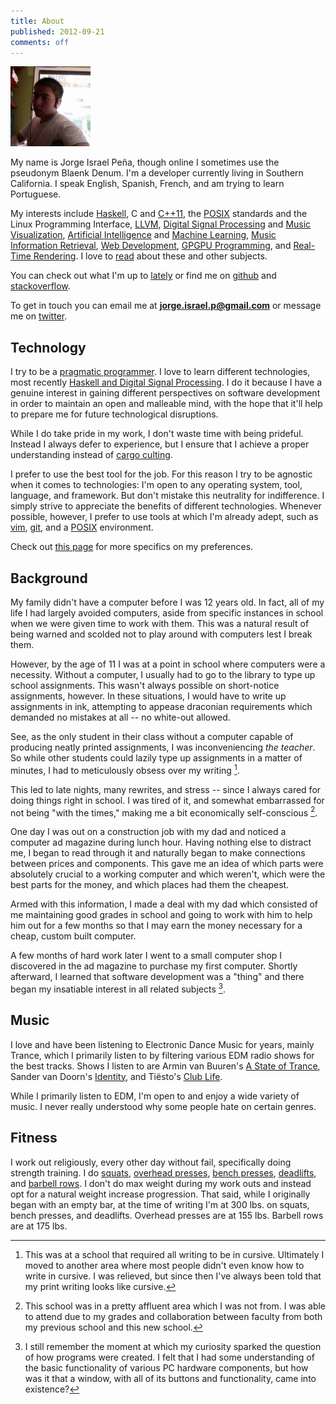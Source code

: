 ```yaml
---
title: About
published: 2012-09-21
comments: off
---
```


<img src="/images/me.png" class="right" width="128">

My name is Jorge Israel Peña, though online I sometimes use the pseudonym Blaenk Denum. I'm a developer currently living in Southern California. I speak English, Spanish, French, and am trying to learn Portuguese.

My interests include [Haskell](http://en.wikipedia.org/wiki/Haskell_(programming_language)), C and [C++11](http://en.wikipedia.org/wiki/C%2B%2B11), the [POSIX](http://en.wikipedia.org/wiki/POSIX) standards and the Linux Programming Interface, [LLVM](http://en.wikipedia.org/wiki/LLVM), [Digital Signal Processing](http://en.wikipedia.org/wiki/Digital_signal_processing) and [Music Visualization](http://en.wikipedia.org/wiki/Music_visualization), [Artificial Intelligence](http://en.wikipedia.org/wiki/Artificial_intelligence) and [Machine Learning](http://en.wikipedia.org/wiki/Machine_learning), [Music Information Retrieval](http://en.wikipedia.org/wiki/Music_information_retrieval), [Web Development](http://en.wikipedia.org/wiki/Web_development), [GPGPU Programming](http://en.wikipedia.org/wiki/General-purpose_computing_on_graphics_processing_units), and [Real-Time Rendering](http://en.wikipedia.org/wiki/Real_Time_rendering). I love to [read](/reads/) about these and other subjects.

You can check out what I'm up to [lately](/lately) or find me on [github](http://github.com/blaenk) and [stackoverflow](http://stackoverflow.com/users/101090/jorge-israel-pena).

To get in touch you can email me at **jorge.israel.p@gmail.com** or message me on [twitter](https://twitter.com/blaenk).

## Technology

I try to be a [pragmatic programmer](http://en.wikipedia.org/wiki/The_Pragmatic_Programmer). I love to learn different technologies, most recently [Haskell and Digital Signal Processing](/posts/naive-convolution-in-haskell/). I do it because I have a genuine interest in gaining different perspectives on software development in order to maintain an open and malleable mind, with the hope that it'll help to prepare me for future technological disruptions.

While I do take pride in my work, I don't waste time with being prideful. Instead I always defer to experience, but I ensure that I achieve a proper understanding instead of [cargo culting](http://en.wikipedia.org/wiki/Cargo_cult_programming).

I prefer to use the best tool for the job. For this reason I try to be agnostic when it comes to technologies: I'm open to any operating system, tool, language, and framework. But don't mistake this neutrality for indifference. I simply strive to appreciate the benefits of different technologies. Whenever possible, however, I prefer to use tools at which I'm already adept, such as [vim](http://en.wikipedia.org/wiki/Vim_(text_editor)), [git](http://git-scm.com/), and a [POSIX](http://en.wikipedia.org/wiki/POSIX) environment.

Check out [this page](/uses-this) for more specifics on my preferences.

## Background

My family didn't have a computer before I was 12 years old. In fact, all of my life I had largely avoided computers, aside from specific instances in school when we were given time to work with them. This was a natural result of being warned and scolded not to play around with computers lest I break them.

However, by the age of 11 I was at a point in school where computers were a necessity. Without a computer, I usually had to go to the library to type up school assignments. This wasn't always possible on short-notice assignments, however. In these situations, I would have to write up assignments in ink, attempting to appease draconian requirements which demanded no mistakes at all -- no white-out allowed.

See, as the only student in their class without a computer capable of producing neatly printed assignments, I was inconveniencing _the teacher_. So while other students could lazily type up assignments in a matter of minutes, I had to meticulously obsess over my writing [^writing].

This led to late nights, many rewrites, and stress -- since I always cared for doing things right in school. I was tired of it, and somewhat embarrassed for not being "with the times," making me a bit economically self-conscious [^tma].

One day I was out on a construction job with my dad and noticed a computer ad magazine during lunch hour. Having nothing else to distract me, I began to read through it and naturally began to make connections between prices and components. This gave me an idea of which parts were absolutely crucial to a working computer and which weren't, which were the best parts for the money, and which places had them the cheapest.

Armed with this information, I made a deal with my dad which consisted of me maintaining good grades in school and going to work with him to help him out for a few months so that I may earn the money necessary for a cheap, custom built computer.

A few months of hard work later I went to a small computer shop I discovered in the ad magazine to purchase my first computer. Shortly afterward, I learned that software development was a "thing" and there began my insatiable interest in all related subjects [^window].

## Music

I love and have been listening to Electronic Dance Music for years, mainly Trance, which I primarily listen to by filtering various EDM radio shows for the best tracks. Shows I listen to are Armin van Buuren's [A State of Trance](http://www.astateoftrance.com/), Sander van Doorn's [Identity](http://www.sandervandoorn.com/radio/), and Tiësto's [Club Life](http://www.tiesto.com/Tiesto-club-life-podcasts).

While I primarily listen to EDM, I'm open to and enjoy a wide variety of music. I never really understood why some people hate on certain genres.

## Fitness

I work out religiously, every other day without fail, specifically doing strength training. I do [squats](http://www.exrx.net/WeightExercises/Quadriceps/BBFullSquat.html), [overhead presses](http://www.exrx.net/WeightExercises/DeltoidAnterior/BBMilitaryPress.html), [bench presses](http://www.exrx.net/WeightExercises/PectoralSternal/BBBenchPress.html), [deadlifts](http://www.exrx.net/WeightExercises/ErectorSpinae/BBDeadlift.html), and [barbell rows](http://www.exrx.net/WeightExercises/BackGeneral/BBBentOverRow.html). I don't do max weight during my work outs and instead opt for a natural weight increase progression. That said, while I originally began with an empty bar, at the time of writing I'm at 300 lbs. on squats, bench presses, and deadlifts. Overhead presses are at 155 lbs. Barbell rows are at 175 lbs.

[^writing]: This was at a school that required all writing to be in cursive. Ultimately I moved to another area where most people didn't even know how to write in cursive. I was relieved, but since then I've always been told that my print writing looks like cursive.
[^tma]: This school was in a pretty affluent area which I was not from. I was able to attend due to my grades and collaboration between faculty from both my previous school and this new school.
[^window]: I still remember the moment at which my curiosity sparked the question of how programs were created. I felt that I had some understanding of the basic functionality of various PC hardware components, but how was it that a window, with all of its buttons and functionality, came into existence?
